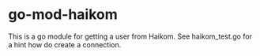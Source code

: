 # go-mod-haikom

This is a go module for getting a user from Haikom. See haikom_test.go for a hint how do create a connection.
